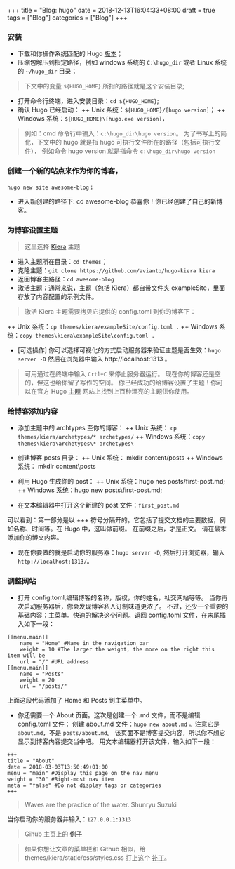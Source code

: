 +++
title = "Blog: hugo"
date = 2018-12-13T16:04:33+08:00
draft = true
tags = ["Blog"]
categories = ["Blog"]
+++
### 安装
+ 下载和你操作系统匹配的 Hugo [版本][1]；
+ 压缩包解压到指定路径，例如 windows 系统的 `C:\hugo_dir` 或者 Linux 系统的 `~/hugo_dir` 目录；

> 下文中的变量 `${HUGO_HOME}` 所指的路径就是这个安装目录;

+ 打开命令行终端，进入安装目录：`cd ${HUGO_HOME}`;
+ 确认 Hugo 已经启动：
++ Unix 系统：`${HUGO_HOME}/[hugo version]`；
++ Windows 系统：`${HUGO_HOME}\[hugo.exe version]`，

> 例如：cmd 命令行中输入：`c:\hugo_dir\hugo version`。
> 为了书写上的简化，下文中的 hugo 就是指 hugo 可执行文件所在的路径（包括可执行文件），
> 例如命令 hugo version 就是指命令 `c:\hugo_dir\hugo version` 

### 创建一个新的站点来作为你的博客，
`hugo new site awesome-blog；`
+ 进入新创建的路径下: cd awesome-blog
恭喜你！你已经创建了自己的新博客。

### 为博客设置主题
> 这里选择 [Kiera][3] 主题

+ 进入主题所在目录：`cd themes`；
+ 克隆主题：`git clone https://github.com/avianto/hugo-kiera kiera` 
+ 返回博客主路径：`cd awesome-blog`
+ 激活主题；通常来说，主题（包括 Kiera）都自带文件夹 exampleSite，里面存放了内容配置的示例文件。

> 激活 Kiera 主题需要拷贝它提供的 config.toml 到你的博客下：

++ Unix 系统：`cp themes/kiera/exampleSite/config.toml .`
++ Windows 系统：`copy themes\kiera\exampleSite\config.toml .`
+ [可选操作] 你可以选择可视化的方式启动服务器来验证主题是否生效：`hugo server -D` 然后在浏览器中输入 http://localhost:1313 。

> 可用通过在终端中输入 `Crtl+C` 来停止服务器运行。
> 现在你的博客还是空的，但这也给你留了写作的空间。
> 你已经成功的给博客设置了主题！你可以在官方 Hugo [主题][5] 网站上找到上百种漂亮的主题供你使用。

###  给博客添加内容

+ 添加主题中的 archtypes 至你的博客：
++ Unix 系统： `cp themes/kiera/archetypes/* archetypes/`
++ Windows 系统：`copy themes\kiera\archetypes\* archetypes\`

+ 创建博客 posts 目录：
++ Unix 系统： mkdir content/posts
++ Windows 系统： mkdir content\posts
+ 利用 Hugo 生成你的 post：
++ Unix 系统：hugo nes posts/first-post.md;
++ Windows 系统：hugo new posts\first-post.md;
+ 在文本编辑器中打开这个新建的 post 文件：`first_post.md`

可以看到：第一部分是以 +++ 符号分隔开的。它包括了提交文档的主要数据，例如名称、时间等。在 Hugo 中，这叫做前缀。
在前缀之后，才是正文。
请在最末添加你的博文内容。

+ 现在你要做的就是启动你的服务器：`hugo server -D`, 然后打开浏览器，输入 `http://localhost:1313/`。


### 调整网站

+ 打开 config.toml,编辑博客的名称，版权，你的姓名，社交网站等等。
当你再次启动服务器后，你会发现博客私人订制味道更浓了。
不过，还少一个重要的基础内容：主菜单。快速的解决这个问题。返回 config.toml 文件，在末尾插入如下一段：

```
[[menu.main]]
    name = "Home" #Name in the navigation bar
    weight = 10 #The larger the weight, the more on the right this item will be
    url = "/" #URL address
[[menu.main]]
    name = "Posts"
    weight = 20
    url = "/posts/"
```

上面这段代码添加了 Home 和 Posts 到主菜单中。

+ 你还需要一个 About 页面。这次是创建一个 .md 文件，而不是编辑 config.toml 文件：
创建 about.md 文件：`hugo new about.md` 。注意它是 `about.md`，不是 `posts/about.md`。
该页面不是博客提交内容，所以你不想它显示到博客内容提交当中吧。
用文本编辑器打开该文件，输入如下一段：

```
+++
title = "About"
date = 2018-03-03T13:50:49+01:00
menu = "main" #Display this page on the nav menu
weight = "30" #Right-most nav item
meta = "false" #Do not display tags or categories
+++
```

> Waves are the practice of the water. Shunryu Suzuki

当你启动你的服务器并输入：`127.0.0.1:1313`

> Gihub 主页上的 [例子][6] 

> 如果你想让文章的菜单栏和 Github 相似，给 themes/kiera/static/css/styles.css 打上这个 [补丁][7]。

[1]: https://github.com/gohugoio/hugo/releases
[3]: https://themes.gohugo.io/
[5]: https://themes.gohugo.io/
[6]: https://m-czernek.github.io/awesome-blog/
[7]: https://github.com/avianto/hugo-kiera/pull/18/files